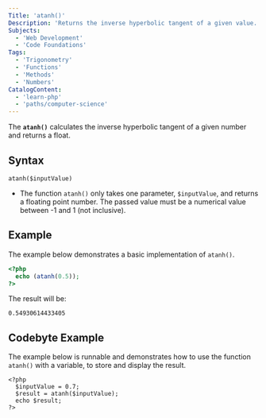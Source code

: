 ```yaml
---
Title: 'atanh()'
Description: 'Returns the inverse hyperbolic tangent of a given value.'
Subjects:
  - 'Web Development'
  - 'Code Foundations'
Tags:
  - 'Trigonometry'
  - 'Functions'
  - 'Methods'
  - 'Numbers'
CatalogContent:
  - 'learn-php'
  - 'paths/computer-science'
---
```


The **`atanh()`** calculates the inverse hyperbolic tangent of a given number and returns a float.

## Syntax

```pseudo
atanh($inputValue)
```

- The function `atanh()` only takes one parameter, `$inputValue`, and returns a floating point number. The passed value must be a numerical value between -1 and 1 (not inclusive).

## Example

The example below demonstrates a basic implementation of `atanh()`.

```php
<?php
  echo (atanh(0.5));
?>
```

The result will be:

```shell
0.54930614433405
```

## Codebyte Example

The example below is runnable and demonstrates how to use the function `atanh()` with a variable, to store and display the result.

```codebyte/php
<?php
  $inputValue = 0.7;
  $result = atanh($inputValue);
  echo $result;
?>
```
